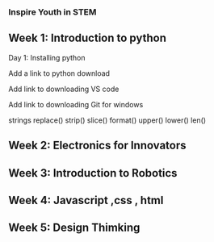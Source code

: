 ### Inspire Youth in STEM

## Week 1: Introduction to python
Day 1: Installing python

Add a link to python download

Add link to downloading VS code

Add link to downloading Git for windows



strings
  replace()
  strip()
  slice()
  format()
  upper()
  lower()
  len()
  

  
## Week 2: Electronics for Innovators


## Week 3: Introduction to Robotics

## Week 4: Javascript ,css , html

## Week 5: Design Thimking
